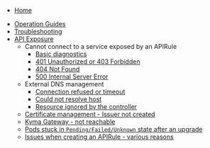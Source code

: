 * [Home](/)
<!-- markdown-link-check-disable -->
* [Operation Guides](/04-operation-guides/README.md)
* [Troubleshooting](/04-operation-guides/troubleshooting/README.md)
* [API Exposure](/04-operation-guides/troubleshooting/api-exposure/README.md)
  * Cannot connect to a service exposed by an APIRule
    * [Basic diagnostics](/04-operation-guides/troubleshooting/api-exposure/apix-01-cannot-connect-to-service/apix-01-01-apigateway-connect-api-rule.md)
    * [401 Unauthorized or 403 Forbidden](/04-operation-guides/troubleshooting/api-exposure/apix-01-cannot-connect-to-service/apix-01-02-401-unauthorized-403-forbidden.md)
    * [404 Not Found](/04-operation-guides/troubleshooting/api-exposure/apix-01-cannot-connect-to-service/apix-01-03-404-not-found.md)
    * [500 Internal Server Error](/04-operation-guides/troubleshooting/api-exposure/apix-01-cannot-connect-to-service/apix-01-04-500-server-error.md)
  * External DNS management 
    * [Connection refused or timeout](/04-operation-guides/troubleshooting/api-exposure/apix-02-dns-mgt/apix-02-01-dns-mgt-connection-refused.md)
    * [Could not resolve host](/04-operation-guides/troubleshooting/api-exposure/apix-02-dns-mgt/apix-02-02-dns-mgt-could-not-resolve-host.md)
    * [Resource ignored by the controller](/04-operation-guides/troubleshooting/api-exposure/apix-02-dns-mgt/apix-02-03-dns-mgt-resource-ignored.md)
  * [Certificate management - Issuer not created](/04-operation-guides/troubleshooting/api-exposure/apix-03-cert-mgt-issuer-not-created.md)
  * [Kyma Gateway - not reachable](/04-operation-guides/troubleshooting/api-exposure//04-operation-guides/troubleshooting/api-exposure/apix-04-gateway-not-reachable.md)
  * [Pods stuck in `Pending/Failed/Unknown` state after an upgrade](/04-operation-guides/troubleshooting/api-exposure/apix-05-upgrade-sidecar-proxy.md)
  * [Issues when creating an APIRule - various reasons](/04-operation-guides/troubleshooting/api-exposure/apix-06-api-rule-troubleshooting.md)
<!-- markdown-link-check-enable -->